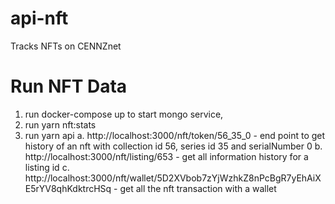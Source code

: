 # api-nft

Tracks NFTs on CENNZnet

# Run NFT Data

1.  run docker-compose up to start mongo service,
2.  run yarn nft:stats
3.  run yarn api
    a. http://localhost:3000/nft/token/56_35_0 - end point to get history of an nft with collection id 56, series id 35 and serialNumber 0
    b. http://localhost:3000/nft/listing/653 - get all information history for a listing id
    c. http://localhost:3000/nft/wallet/5D2XVbob7zYjWzhkZ8nPcBgR7yEhAiXE5rYV8qhKdktrcHSq - get all the nft transaction with a wallet
